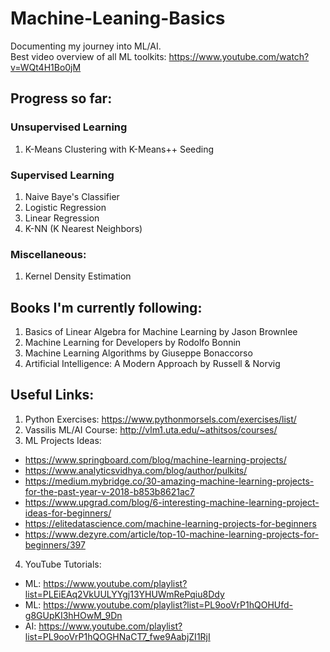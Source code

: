 # Machine-Leaning-Basics
Documenting my journey into ML/AI.\
Best video overview of all ML toolkits: https://www.youtube.com/watch?v=WQt4H1Bo0jM

## Progress so far:
### Unsupervised Learning
1. K-Means Clustering with K-Means++ Seeding
### Supervised Learning
1. Naive Baye's Classifier
2. Logistic Regression
3. Linear Regression
4. K-NN (K Nearest Neighbors)
### Miscellaneous:
1. Kernel Density Estimation

## Books I'm currently following:
1. Basics of Linear Algebra for Machine Learning by Jason Brownlee
2. Machine Learning for Developers by Rodolfo Bonnin
3. Machine Learning Algorithms by Giuseppe Bonaccorso
4. Artificial Intelligence: A Modern Approach by Russell & Norvig

## Useful Links:
1. Python Exercises: https://www.pythonmorsels.com/exercises/list/
2. Vassilis ML/AI Course: http://vlm1.uta.edu/~athitsos/courses/
3. ML Projects Ideas:
  * https://www.springboard.com/blog/machine-learning-projects/
  * https://www.analyticsvidhya.com/blog/author/pulkits/
  * https://medium.mybridge.co/30-amazing-machine-learning-projects-for-the-past-year-v-2018-b853b8621ac7
  * https://www.upgrad.com/blog/6-interesting-machine-learning-project-ideas-for-beginners/
  * https://elitedatascience.com/machine-learning-projects-for-beginners
  * https://www.dezyre.com/article/top-10-machine-learning-projects-for-beginners/397
4. YouTube Tutorials:
  * ML: https://www.youtube.com/playlist?list=PLEiEAq2VkUULYYgj13YHUWmRePqiu8Ddy
  * ML: https://www.youtube.com/playlist?list=PL9ooVrP1hQOHUfd-g8GUpKI3hHOwM_9Dn
  * AI: https://www.youtube.com/playlist?list=PL9ooVrP1hQOGHNaCT7_fwe9AabjZI1RjI
